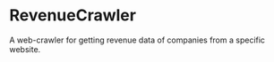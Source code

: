 RevenueCrawler
==============

A web-crawler for getting revenue data of companies from a specific website.
